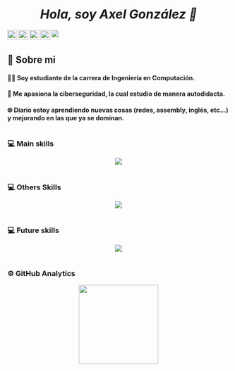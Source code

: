 <h1 align="center"><b><i>Hola, soy Axel González 👻</i></b></h1>

<img src="https://imgur.com/a/AUkxoJb">

<a href="https://www.instagram.com/guguvk_/">
  <img align="left" alt="Instagram" width="22px" src="https://cdn.jsdelivr.net/npm/simple-icons@v3/icons/instagram.svg" />
</a>
<a href="https://www.tiktok.com/@gugu.vk">
  <img align="left" alt="Tiktok" width="22px" src="https://cdn.jsdelivr.net/npm/simple-icons@v3/icons/tiktok.svg" />
</a>
<a href="mailto:esseaxel1400@gmail.com">
  <img align="left" alt="Gmail" width="22px" src="https://cdn.jsdelivr.net/npm/simple-icons@v3/icons/gmail.svg" />
</a>
<a href="https://www.youtube.com/@gugu_vk">
  <img align="left" alt=" Youtube" width="22px" src="https://cdn.jsdelivr.net/npm/simple-icons@v3/icons/youtube.svg" />
</a><br>
<h1></h1>

## 👑 Sobre mi

#### 👨‍🎓 Soy estudiante de la carrera de **Ingeniería en Computación**.
#### 🎩 Me apasiona la **ciberseguridad**, la cual estudio de manera **autodidacta**.
#### 🌐 Diario estoy aprendiendo nuevas cosas **(redes, assembly, inglés, etc...)** y mejorando en las que ya se dominan.
<h1></h1>

### 💻 Main skills
<p align="center">
  <a href="https://skillicons.dev">
    <img src="https://skillicons.dev/icons?i=kali,neovim,py" />
  </a>
</p>
<h1></h1>

### 💻 Others Skills
<p align="center">
  <a href="https://skillicons.dev">
    <img src="https://skillicons.dev/icons?i=bash,github,linux,git" />
  </a>
</p>
<h1></h1>

### 💻 Future skills
<p align="center">
  <a href="https://skillicons.dev">
    <img src="https://skillicons.dev/icons?i=c,html,php,latex,mysql" />
  </a>
</p>
<h1></h1>

### ⚙️ GitHub Analytics
<p align="center">
<a href="https://github.com/guguvk">
  <img height="180em" src="https://github-readme-stats-eight-theta.vercel.app/api?username=guguvk&show_icons=true&theme=algolia&include_all_commits=true&count_private=true"/>
  
